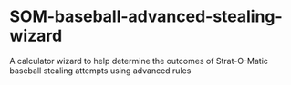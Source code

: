 # SOM-baseball-advanced-stealing-wizard
A calculator wizard to help determine the outcomes of Strat-O-Matic baseball stealing attempts using advanced rules
